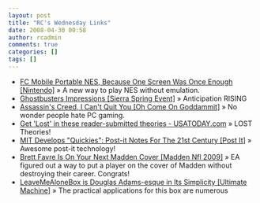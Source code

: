 ```yaml
---
layout: post
title: "RC's Wednesday Links"
date: 2008-04-30 00:58
author: rcadmin
comments: true
categories: []
tags: []
---
```

<ul>
<li><a href="http://feeds.gawker.com/~r/gizmodo/full/~3/279459349/fc-mobile-portable-nes-because-one-screen-was-once-enough" title="FC Mobile Portable NES, Because One Screen Was Once Enough [Nintendo]">FC Mobile Portable NES, Because One Screen Was Once Enough [Nintendo]</a> &raquo; A new way to play NES without emulation.</li>
<li><a href="http://feeds.gawker.com/~r/kotaku/full/~3/279231338/ghostbusters-impressions" title="Ghostbusters Impressions [Sierra Spring Event]">Ghostbusters Impressions [Sierra Spring Event]</a> &raquo; Anticipation RISING</li>
<li><a href="http://feeds.gawker.com/~r/kotaku/full/~3/278522607/assassins-creed-i-cant-quit-you" title="Assassin's Creed, I Can't Quit You [Oh Come On Goddammit]">Assassin's Creed, I Can't Quit You [Oh Come On Goddammit]</a> &raquo; No wonder people hate PC gaming.</li>
<li><a href="http://www.usatoday.com/life/television/news/2008-04-23-lost_N.htm" title="Get 'Lost' in these reader-submitted theories - USATODAY.com">Get 'Lost' in these reader-submitted theories - USATODAY.com</a> &raquo; LOST Theories!</li>
<li><a href="http://feeds.gawker.com/~r/gizmodo/full/~3/277165553/mit-develops-quickies-post+it-notes-for-the-21st-century" title="MIT Develops &quot;Quickies&quot;: Post-it Notes For The 21st Century [Post It]">MIT Develops &quot;Quickies&quot;: Post-it Notes For The 21st Century [Post It]</a> &raquo; Awesome post-it technology!</li>
<li><a href="http://feeds.gawker.com/~r/kotaku/full/~3/277156710/brett-favre-is-on-your-next-madden-cover" title="Brett Favre Is On Your Next Madden Cover [Madden Nfl 2009]">Brett Favre Is On Your Next Madden Cover [Madden Nfl 2009]</a> &raquo; EA figured out a way to put a player on the cover of Madden without destroying their career. Congrats!</li>
<li><a href="http://feeds.gawker.com/~r/gizmodo/full/~3/276952936/leavemealonebox-is-douglas-adams+esque-in-its-simplicity" title="LeaveMeAloneBox is Douglas Adams-esque in Its Simplicity [Ultimate Machine]">LeaveMeAloneBox is Douglas Adams-esque in Its Simplicity [Ultimate Machine]</a> &raquo; The practical applications for this box are numerous</li>
</ul>

